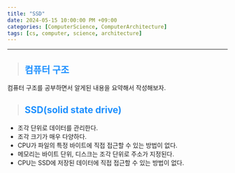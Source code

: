 ```yaml
---
title: "SSD"
date: 2024-05-15 10:00:00 PM +09:00
categories: [ComputerScience, ComputerArchitecture]
tags: [cs, computer, science, architecture]
---
```

***

>## <span style='color:#1E90FF'>컴퓨터 구조</span>
컴퓨터 구조를 공부하면서 알게된 내용을 요약해서 작성해보자. <br>

>## <span style='color:#1E90FF'>SSD(solid state drive)</span>
- 조각 단위로 데이터를 관리한다. <br>
- 조각 크기가 매우 다양하다. <br>
- CPU가 파일의 특정 바이트에 직접 접근할 수 있는 방법이 없다. <br>
- 메모리는 바이트 단위, 디스크는 조각 단위로 주소가 지정된다. <br>
- CPU는 SSD에 저장된 데이터에 직접 접근할 수 있는 방법이 없다. <br>